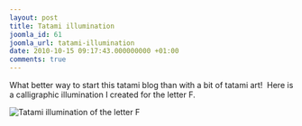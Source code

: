 ```yaml
---
layout: post
title: Tatami illumination
joomla_id: 61
joomla_url: tatami-illumination
date: 2010-10-15 09:17:43.000000000 +01:00
comments: true
---
```


What better way to start this tatami blog than with a bit of tatami art!  Here is
a calligraphic illumination I created for the letter F.

![Tatami illumination of the letter F](http://farm5.static.flickr.com/4147/5082897921_e44e181bc0_b.jpg)
